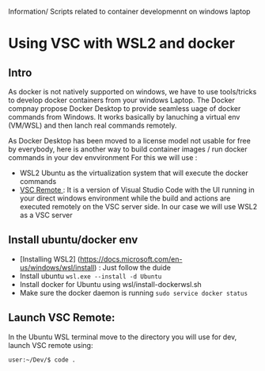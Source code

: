 Information/ Scripts related to container developmennt on windows laptop

# Using VSC with WSL2 and docker 
## Intro 
As docker is not natively supported on windows, we have to use tools/tricks to develop docker containers from your windows Laptop.
The Docker compnay propose Docker Desktop to provide seamless uage of docker commands from Windows. It works basically by lanuching a virtual env (VM/WSL) and then lanch real commands remotely.

As Docker Desktop has been moved to a license model not usable for free by everybody, here is another way to build container images / run docker commands in your dev envvironment 
For this we will use :
* WSL2 Ubuntu as the virtualization system that will execute the docker commands 
* [ VSC Remote ](https://code.visualstudio.com/docs/remote/remote-overview) : It is a version of Visual Studio Code with the UI running in your direct windows environment while the build and actions are executed remotely on the VSC server side. In our case we will use WSL2 as a VSC server 

## Install ubuntu/docker env 
* [Installing WSL2] (https://docs.microsoft.com/en-us/windows/wsl/install) : Just follow the duide 
* Install ubuntu `wsl.exe --install -d Ubuntu`
* Install docker for Ubuntu using  wsl/install-dockerwsl.sh 
* Make sure the docker daemon is running  `sudo service docker status` 

## Launch VSC Remote:
In the Ubuntu WSL terminal move to the directory you will use for dev, launch VSC remote using:

`user:~/Dev/$ code .`
